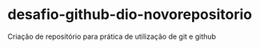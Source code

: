 # desafio-github-dio-novorepositorio
Criação de repositório para prática de utilização de git e github
